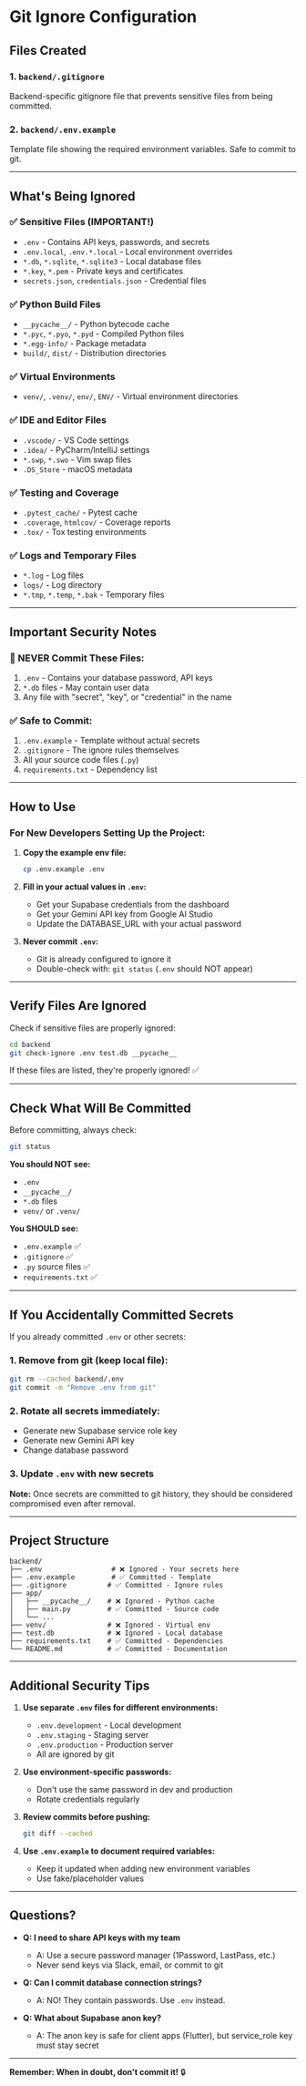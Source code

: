 # Git Ignore Configuration

## Files Created

### 1. `backend/.gitignore`
Backend-specific gitignore file that prevents sensitive files from being committed.

### 2. `backend/.env.example`
Template file showing the required environment variables. Safe to commit to git.

---

## What's Being Ignored

### ✅ Sensitive Files (IMPORTANT!)
- `.env` - Contains API keys, passwords, and secrets
- `.env.local`, `.env.*.local` - Local environment overrides
- `*.db`, `*.sqlite`, `*.sqlite3` - Local database files
- `*.key`, `*.pem` - Private keys and certificates
- `secrets.json`, `credentials.json` - Credential files

### ✅ Python Build Files
- `__pycache__/` - Python bytecode cache
- `*.pyc`, `*.pyo`, `*.pyd` - Compiled Python files
- `*.egg-info/` - Package metadata
- `build/`, `dist/` - Distribution directories

### ✅ Virtual Environments
- `venv/`, `.venv/`, `env/`, `ENV/` - Virtual environment directories

### ✅ IDE and Editor Files
- `.vscode/` - VS Code settings
- `.idea/` - PyCharm/IntelliJ settings
- `*.swp`, `*.swo` - Vim swap files
- `.DS_Store` - macOS metadata

### ✅ Testing and Coverage
- `.pytest_cache/` - Pytest cache
- `.coverage`, `htmlcov/` - Coverage reports
- `.tox/` - Tox testing environments

### ✅ Logs and Temporary Files
- `*.log` - Log files
- `logs/` - Log directory
- `*.tmp`, `*.temp`, `*.bak` - Temporary files

---

## Important Security Notes

### 🚨 NEVER Commit These Files:
1. `.env` - Contains your database password, API keys
2. `*.db` files - May contain user data
3. Any file with "secret", "key", or "credential" in the name

### ✅ Safe to Commit:
1. `.env.example` - Template without actual secrets
2. `.gitignore` - The ignore rules themselves
3. All your source code files (`.py`)
4. `requirements.txt` - Dependency list

---

## How to Use

### For New Developers Setting Up the Project:

1. **Copy the example env file:**
   ```bash
   cp .env.example .env
   ```

2. **Fill in your actual values in `.env`:**
   - Get your Supabase credentials from the dashboard
   - Get your Gemini API key from Google AI Studio
   - Update the DATABASE_URL with your actual password

3. **Never commit `.env`:**
   - Git is already configured to ignore it
   - Double-check with: `git status` (`.env` should NOT appear)

---

## Verify Files Are Ignored

Check if sensitive files are properly ignored:

```bash
cd backend
git check-ignore .env test.db __pycache__
```

If these files are listed, they're properly ignored! ✅

---

## Check What Will Be Committed

Before committing, always check:

```bash
git status
```

**You should NOT see:**
- `.env`
- `__pycache__/`
- `*.db` files
- `venv/` or `.venv/`

**You SHOULD see:**
- `.env.example` ✅
- `.gitignore` ✅
- `.py` source files ✅
- `requirements.txt` ✅

---

## If You Accidentally Committed Secrets

If you already committed `.env` or other secrets:

### 1. Remove from git (keep local file):
```bash
git rm --cached backend/.env
git commit -m "Remove .env from git"
```

### 2. Rotate all secrets immediately:
- Generate new Supabase service role key
- Generate new Gemini API key
- Change database password

### 3. Update `.env` with new secrets

**Note:** Once secrets are committed to git history, they should be considered compromised even after removal.

---

## Project Structure

```
backend/
├── .env                 # ❌ Ignored - Your secrets here
├── .env.example         # ✅ Committed - Template
├── .gitignore          # ✅ Committed - Ignore rules
├── app/
│   ├── __pycache__/    # ❌ Ignored - Python cache
│   ├── main.py         # ✅ Committed - Source code
│   └── ...
├── venv/               # ❌ Ignored - Virtual env
├── test.db             # ❌ Ignored - Local database
├── requirements.txt    # ✅ Committed - Dependencies
└── README.md           # ✅ Committed - Documentation
```

---

## Additional Security Tips

1. **Use separate `.env` files for different environments:**
   - `.env.development` - Local development
   - `.env.staging` - Staging server
   - `.env.production` - Production server
   - All are ignored by git

2. **Use environment-specific passwords:**
   - Don't use the same password in dev and production
   - Rotate credentials regularly

3. **Review commits before pushing:**
   ```bash
   git diff --cached
   ```

4. **Use `.env.example` to document required variables:**
   - Keep it updated when adding new environment variables
   - Use fake/placeholder values

---

## Questions?

- **Q: I need to share API keys with my team**
  - A: Use a secure password manager (1Password, LastPass, etc.)
  - Never send keys via Slack, email, or commit to git

- **Q: Can I commit database connection strings?**
  - A: NO! They contain passwords. Use `.env` instead.

- **Q: What about Supabase anon key?**
  - A: The anon key is safe for client apps (Flutter), but service_role key must stay secret

---

**Remember: When in doubt, don't commit it!** 🔒
